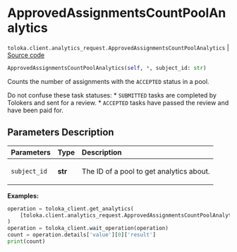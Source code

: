 # ApprovedAssignmentsCountPoolAnalytics
`toloka.client.analytics_request.ApprovedAssignmentsCountPoolAnalytics` | [Source code](https://github.com/Toloka/toloka-kit/blob/v1.2.3/src/client/analytics_request.py#L136)

```python
ApprovedAssignmentsCountPoolAnalytics(self, *, subject_id: str)
```

Counts the number of assignments with the `ACCEPTED` status in a pool.


Do not confuse these task statuses:
    * `SUBMITTED` tasks are completed by Tolokers and sent for a review.
    * `ACCEPTED` tasks have passed the review and have been paid for.

## Parameters Description

| Parameters | Type | Description |
| :----------| :----| :-----------|
`subject_id`|**str**|<p>The ID of a pool to get analytics about.</p>

**Examples:**


```python
operation = toloka_client.get_analytics(
    [toloka.client.analytics_request.ApprovedAssignmentsCountPoolAnalytics(subject_id='1084779')]
)
operation = toloka_client.wait_operation(operation)
count = operation.details['value'][0]['result']
print(count)
```
